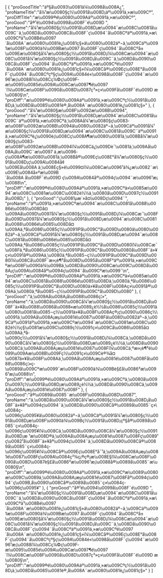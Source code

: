 [
	{
		"proGoodTitle":"äº§å\u0093\u0081ä¼\u0098å\u008A¿",
		"proNameTitle":"å¼¹æ\u0080§ç½\u0091å\u008D¡äº\u0091ä¸»æ\u009Cº",
		"proDiffTitle":"æ\u0099®é\u0080\u009Aäº\u0091ä¸»æ\u009Cº",
		"proGood":"å®¹é\u0094\u0099å\u008F¯é\u009D ",
		"proName":"å¼¹æ\u0080§ç½\u0091å\u008D¡æ\u0094¯æ\u008C\u0081å\u009C¨ä¸\u008Då\u0090\u008Cå\u008F¯ç\u0094¨å\u008Cºäº\u0091ä¸»æ\u009Cºä¹\u008Bé\u0097´å\u008A¨æ\u0080\u0081è¿\u0081ç§»ã\u0080\u0082äº¬ä¸\u009Cäº\u0091æ\u008F\u0090ä¾\u009Bæ\u0097 å\u008F¯ç\u0094¨å\u008Cºå±\u009Eæ\u0080§å¼¹æ\u0080§ç½\u0091å\u008D¡ï¼\u008Cæ\u0094¯æ\u008C\u0081å¼¹æ\u0080§ç½\u0091å\u008D¡å\u009C¨ä¸\u008Då\u0090\u008Cå\u008F¯ç\u0094¨å\u008Cºäº\u0091ä¸»æ\u009Cºé\u0097´å\u008A¨æ\u0080\u0081è¿\u0081ç§»ï¼\u008Cå®\u009Eç\u008E°å\u008F¯ç\u0094¨å\u008Cºçº§ç\u009A\u0084é«\u0098å\u008F¯ç\u0094¨æ\u0096¹æ¡\u0088ï¼\u008Cç¼©ç\u009F­æ\u0095\u0085é\u009A\u009Cæ\u0097¶é\u0097´ï¼\u008Cæ\u008F\u0090å\u008D\u0087ç³»ç»\u009Få\u008F¯é\u009D æ\u0080§\n",
		"proDiff":"æ\u0099®é\u0080\u009Aäº\u0091ä¸»æ\u009Cºç½\u0091å\u008D¡ä¸\u008Då\u0085\u0081è®¸å\u008A¨æ\u0080\u0081è¿\u0081ç§»"
	},
	{
		"proGood":"å¼¹æ\u0080§æ\u008F\u0092æ\u008B\u0094",
		"proName":"å¼¹æ\u0080§ç½\u0091å\u008D¡æ\u0094¯æ\u008C\u0081å\u009C¨äº\u0091ä¸»æ\u009Cºä¸\u008Aå¼¹æ\u0080§ç\u0083­æ\u008F\u0092æ\u008B\u0094ã\u0080\u0082äº¬ä¸\u009Cäº\u0091å¼¹æ\u0080§ç½\u0091å\u008D¡æ\u0094¯æ\u008C\u0081å\u009C¨äº\u0091ä¸»æ\u009Cºè¿\u0090è¡\u008Cç\u008A¶æ\u0080\u0081ä¸\u008Bå¼¹æ\u0080§ç\u0083­æ\u008F\u0092æ\u008B\u0094ï¼\u008Cä¿\u009Dè¯\u0081ä¸\u009Aå\u008A¡å\u009C¨æ\u0097 ä¸­æ\u0096­ç\u008A¶æ\u0080\u0081ä¸\u008Bå®\u009Eç\u008E°å¼¹æ\u0080§ç½\u0091å\u008D¡ç\u009A\u0084å¢\u009Eå\u008A ä¸\u008Eç§»é\u0099¤ï¼\u008Cæ\u0096¹ä¾¿æ\u0082¨æ\u009E\u0084å»ºæ\u009B´å\u008A å\u008F¯é\u009D ç\u009A\u0084åº\u0094ç\u0094¨æ\u0096¹æ¡\u0088\n",
		"proDiff":"æ\u0099®é\u0080\u009Aäº\u0091ä¸»æ\u009Cºä»\u0085æ\u0094¯æ\u008C\u0081æ\u008C\u0082è½½ä¸\u0080å\u009D\u0097ç½\u0091å\u008D¡"
	},
	{
		"proGood":"ç\u0081µæ´»å¤\u008Dç\u0094¨",
		"proName":"äº\u0091ä¸»æ\u009Cºæ\u0094¯æ\u008C\u0081å\u0088\u0086é\u0085\u008Då¤\u009Aå\u009D\u0097å¼¹æ\u0080§ç½\u0091å\u008D¡ï¼\u008Cæ¯\u008Få\u009D\u0097å¼¹æ\u0080§ç½\u0091å\u008D¡æ\u0094¯æ\u008C\u0081å\u0088\u0086é\u0085\u008Då¤\u009Aä¸ªå\u0086\u0085ç½\u0091IPå\u009C°å\u009D\u0080ã\u0080\u0082äº¬ä¸\u009Cäº\u0091å¼¹æ\u0080§ç½\u0091å\u008D¡æ\u0094¯æ\u008C\u0081å\u0088\u0086é\u0085\u008Då¤\u009Aä¸ªå\u0086\u0085ç½\u0091IPå\u009C°å\u009D\u0080ï¼\u008Cæ¯\u008Fä¸ªå\u0086\u0085ç½\u0091IPå\u009C°å\u009D\u0080å\u008F¯ä»¥ç»\u0091å®\u009Aä¸\u0080ä¸ªå\u0085¬ç½\u0091IPå\u009C°å\u009D\u0080ï¼\u008Cå\u008F¯æ»¡è¶³å\u008D\u0095å\u008F°äº\u0091ä¸»æ\u009Cºæ\u008F\u0090ä¾\u009Bä¸\u008Då\u0090\u008Cæ\u009C\u008Då\u008A¡ç\u009A\u0084åº\u0094ç\u0094¨å\u009Cºæ\u0099¯\n",
		"proDiff":"æ\u0099®é\u0080\u009Aäº\u0091ä¸»æ\u009Cºä»\u0085æ\u0094¯æ\u008C\u0081å\u0088\u0086é\u0085\u008Dä¸\u0080ä¸ªå\u0086\u0085ç½\u0091IPå\u009C°å\u009D\u0080ä»¥å\u008F\u008Aç»\u0091å®\u009Aä¸\u0080ä¸ªå\u0085¬ç½\u0091IPå\u009C°å\u009D\u0080"
	},
	{
		"proGood":"ä¸\u009Aå\u008A¡å\u0088\u0086ç¦»",
		"proName":"ä¸\u008Då\u0090\u008Cå¼¹æ\u0080§ç½\u0091å\u008D¡å\u008F¯ä»¥å\u0088\u0086å\u0088«æ\u0089¿è½½å\u0086\u0085ç½\u0091ã\u0080\u0081å\u0085¬ç½\u0091ä»¥å\u008F\u008Aç®¡ç\u0090\u0086ç½\u0091ä¸\u009Aå\u008A¡æµ\u0081é\u0087\u008Fã\u0080\u0082äº¬ä¸\u009Cäº\u0091äº\u0091ä¸»æ\u009Cºæ\u0094¯æ\u008C\u0081æ\u008C\u0082è½½ç§\u0081æ\u009C\u0089ç½\u0091ç»\u009Cå\u0086\u0085å¤\u009Aä¸ªå­\u0090ç½\u0091å¼¹æ\u0080§ç½\u0091å\u008D¡ï¼\u008Cä¸\u008Då\u0090\u008Cå¼¹æ\u0080§ç½\u0091å\u008D¡æ\u0089¿è½½ä¸\u008Då\u0090\u008Cä¸\u009Aå\u008A¡æµ\u0081é\u0087\u008Fï¼\u008Cä¸ºæ»¡è¶³è\u0099\u009Aæ\u008B\u009Fç½\u0091ç»\u009Cè®¾å¤\u0087ä»¥å\u008F\u008Aä¸\u009Aå\u008A¡æµ\u0081é\u0087\u008Få\u0088\u0086ç¦»ç­\u0089å\u009Cºæ\u0099¯æ\u008F\u0090ä¾\u009Bè§£å\u0086³æ\u0096¹æ¡\u0088\n",
		"proDiff":"æ\u0099®é\u0080\u009Aäº\u0091ä¸»æ\u009Cºä¸\u0080å\u009D\u0097ç½\u0091å\u008D¡æ\u0089¿è½½ä¸\u008Då\u0090\u008Cä¸\u009Aå\u008A¡æµ\u0081é\u0087\u008F"
	},
	{
		"proGood":"å®\u0089å\u0085¨æ\u008F\u0090å\u008D\u0087",
		"proName":"ä¸\u008Då\u0090\u008Cå¼¹æ\u0080§ç½\u0091å\u008D¡å\u008F¯ä»¥åº\u0094ç\u0094¨ä¸\u008Då\u0090\u008Cå®\u0089å\u0085¨ç»\u0084ç­\u0096ç\u0095¥ã\u0080\u0082äº¬ä¸\u009Cäº\u0091å¼¹æ\u0080§ç½\u0091å\u008D¡æ\u008F\u0090ä¾\u009Bç½\u0091å\u008D¡çº§å®\u0089å\u0085¨ç»\u0084ç­\u0096ç\u0095¥ï¼\u008Cä¸\u008Då\u0090\u008Cå¼¹æ\u0080§ç½\u0091å\u008D¡æ ¹æ\u008D®ä¸\u009Aå\u008A¡æµ\u0081é\u0087\u008Fç\u0089¹ç\u0082¹å\u008F¯ä»¥åº\u0094ç\u0094¨ä¸\u008Då\u0090\u008Cå®\u0089å\u0085¨ç»\u0084ç­\u0096ç\u0095¥ï¼\u008Cå®\u009Eç\u008E°å¯¹ä¸\u009Aå\u008A¡æµ\u0081é\u0087\u008Fç\u009A\u0084ç²¾ç¡®ç®¡æ\u008E§ï¼\u008Cæ\u008F\u0090å\u008D\u0087è§£å\u0086³æ\u0096¹æ¡\u0088å®\u0089å\u0085¨æ\u0080§\n",
		"proDiff":"æ\u0099®é\u0080\u009Aäº\u0091ä¸»æ\u009Cºæ\u0089\u0080æ\u009C\u0089ä¸\u009Aå\u008A¡æµ\u0081é\u0087\u008Fåº\u0094ç\u0094¨ç\u009B¸å\u0090\u008Cå®\u0089å\u0085¨ç»\u0084ç­\u0096ç\u0095¥"
	},
	{
		"proGood":"å®¹é\u0094\u0099å\u008F¯é\u009D ",
		"proName":"å¼¹æ\u0080§ç½\u0091å\u008D¡æ\u0094¯æ\u008C\u0081å\u009C¨ä¸\u008Då\u0090\u008Cå\u008F¯ç\u0094¨å\u008Cºäº\u0091ä¸»æ\u009Cºä¹\u008Bé\u0097´å\u008A¨æ\u0080\u0081è¿\u0081ç§»ã\u0080\u0082äº¬ä¸\u009Cäº\u0091æ\u008F\u0090ä¾\u009Bæ\u0097 å\u008F¯ç\u0094¨å\u008Cºå±\u009Eæ\u0080§å¼¹æ\u0080§ç½\u0091å\u008D¡ï¼\u008Cæ\u0094¯æ\u008C\u0081å¼¹æ\u0080§ç½\u0091å\u008D¡å\u009C¨ä¸\u008Då\u0090\u008Cå\u008F¯ç\u0094¨å\u008Cºäº\u0091ä¸»æ\u009Cºé\u0097´å\u008A¨æ\u0080\u0081è¿\u0081ç§»ï¼\u008Cå®\u009Eç\u008E°å\u008F¯ç\u0094¨å\u008Cºçº§ç\u009A\u0084é«\u0098å\u008F¯ç\u0094¨æ\u0096¹æ¡\u0088ï¼\u008Cç¼©ç\u009F­æ\u0095\u0085é\u009A\u009Cæ\u0097¶é\u0097´ï¼\u008Cæ\u008F\u0090å\u008D\u0087ç³»ç»\u009Få\u008F¯é\u009D æ\u0080§\n",
		"proDiff":"æ\u0099®é\u0080\u009Aäº\u0091ä¸»æ\u009Cºç½\u0091å\u008D¡ä¸\u008Då\u0085\u0081è®¸å\u008A¨æ\u0080\u0081è¿\u0081ç§»"
	}
]